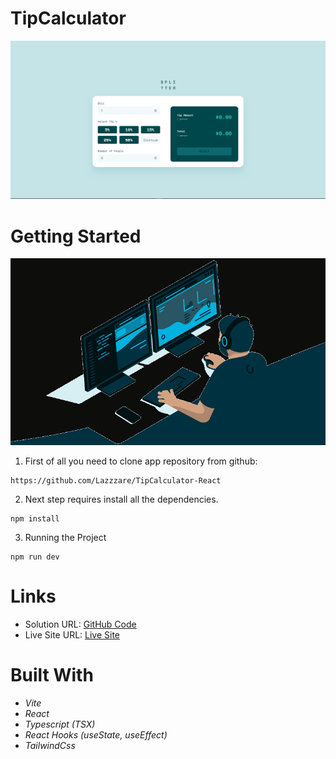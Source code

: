 # TipCalculator

  <img src="./src/assets/Readme1.PNG" alt="First Image">

# Getting Started

![gif](/src/assets/gif.gif)

1. First of all you need to clone app repository from github:

```
https://github.com/Lazzzare/TipCalculator-React
```

2. Next step requires install all the dependencies.

```
npm install
```

3. Running the Project

```
npm run dev
```

# Links

- Solution URL: [GitHub Code](https://github.com/Lazzzare/TipCalculator-React)
- Live Site URL: [Live Site](https://tip-calculator-reacttsx.netlify.app/)

# Built With

- _Vite_
- _React_
- _Typescript (TSX)_
- _React Hooks (useState, useEffect)_
- _TailwindCss_
